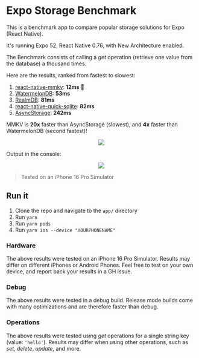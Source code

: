 # Expo Storage Benchmark

This is a benchmark app to compare popular storage solutions for Expo (React Native).

It's running Expo 52, React Native 0.76, with New Architecture enabled.

The Benchmark consists of calling a _get_ operation (retrieve one value from the database) a thousand times.

Here are the results, ranked from fastest to slowest:

1. [react-native-mmkv](https://github.com/mrousavy/react-native-mmkv): **12ms** 👑
2. [WatermelonDB](https://github.com/Nozbe/WatermelonDB): **53ms**
3. [RealmDB](https://github.com/realm/realm-js): **81ms**
4. [react-native-quick-sqlite](https://github.com/ospfranco/react-native-quick-sqlite): **82ms**
5. [AsyncStorage](https://github.com/react-native-async-storage/async-storage): **242ms**

MMKV is **20x** faster than AsyncStorage (slowest), and **4x** faster than WatermelonDB (second fastest)!

<div align="center">
  <img src="./img/graph.png" align="center" />
</div>

Output in the console:

<div align="center">
  <img src="./img/comparison.png" align="center" />
</div>

> Tested on an iPhone 16 Pro Simulator

## Run it

1. Clone the repo and navigate to the `app/` directory
2. Run `yarn`
3. Run `yarn pods`
4. Run `yarn ios --device "YOURPHONENAME"`

<!-- You can also omit the `--device "YOURPHONENAME"` flag, but running on a Simulator always gives different results than on an actual device. -->

### Hardware

The above results were tested on an iPhone 16 Pro Simulator. Results may differ on different iPhones or Android Phones. Feel free to test on your own device, and report back your results in a GH issue.

### Debug

The above results were tested in a debug build. Release mode builds come with many optimizations and are therefore faster than debug.

### Operations

The above results were tested using _get_ operations for a single string key (value: `'hello'`). Results may differ when using other operations, such as _set_, _delete_, _update_, and more.
